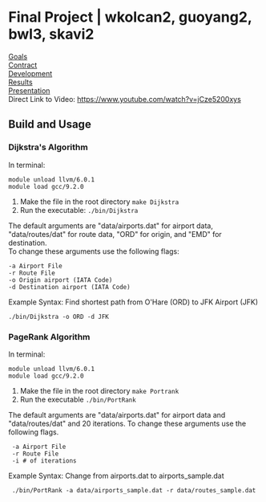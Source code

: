 # Final Project | wkolcan2, guoyang2, bwl3, skavi2

[Goals](docs/GOALS.pdf)  
[Contract](docs/CONTRACT_skavi2.pdf)  
[Development](https://github-dev.cs.illinois.edu/cs225-fa20/wkolcan2-guoyang2-bwl3-skavi2/blob/master/docs/Development%20Log.txt)  
[Results](https://github-dev.cs.illinois.edu/cs225-fa20/wkolcan2-guoyang2-bwl3-skavi2/blob/master/docs/CS225%20Final%20Project%20Results.pdf)  
[Presentation](https://www.youtube.com/watch?v=jCze5200xys)  
Direct Link to Video: https://www.youtube.com/watch?v=jCze5200xys  


## Build and Usage

### Dijkstra's Algorithm
 In terminal: 
 
    module unload llvm/6.0.1 
    module load gcc/9.2.0 
 
 1. Make the file in the root directory `make Dijkstra`
 2. Run the executable: `./bin/Dijkstra`

The default arguments are "data/airports.dat" for airport data, "data/routes/dat" for route data, "ORD" for origin, and "EMD" for destination.  
To change these arguments use the following flags:

    -a Airport File  
    -r Route File  
    -o Origin airport (IATA Code)  
    -d Destination airport (IATA Code)
 
 Example Syntax: Find shortest path from O'Hare (ORD) to JFK Airport (JFK)
 
    ./bin/Dijkstra -o ORD -d JFK
 
 
 
### PageRank Algorithm
 In terminal:
 
    module unload llvm/6.0.1
    module load gcc/9.2.0
 
  1. Make the file in the root directory `make Portrank`
  2. Run the executable `./bin/PortRank`
  
  The default arguments are "data/airports.dat" for airport data and "data/routes/dat" and 20 iterations.
  To change these arguments use the following flags.
  
     -a Airport File
     -r Route File
     -i # of iterations
     
  Example Syntax: Change from airports.dat to airports_sample.dat
  
     ./bin/PortRank -a data/airports_sample.dat -r data/routes_sample.dat
